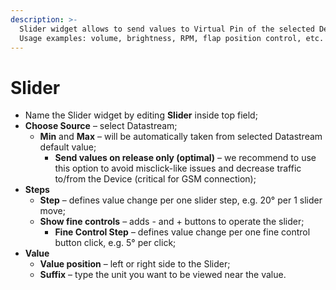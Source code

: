 ```yaml
---
description: >-
  Slider widget allows to send values to Virtual Pin of the selected Device.
  Usage examples: volume, brightness, RPM, flap position control, etc.
---
```


# Slider

* Name the Slider widget by editing **Slider** inside top field;
* **Choose Source** – select Datastream;
  * **Min** and **Max** – will be automatically taken from selected Datastream default value; 
    * **Send values on release only \(optimal\)** – we recommend to use this option to avoid misclick-like issues and decrease traffic to/from the Device \(critical for GSM connection\);  
* **Steps**  
  * **Step** – defines value change per one slider step, e.g. 20° per 1 slider move;
  * **Show fine controls** – adds - and + buttons to operate the slider;
    * **Fine Control Step** – defines value change per one fine control button click, e.g. 5° per click;
* **Value**  
  * **Value position** – left or right side to the Slider;
  * **Suffix** – type the unit you want to be viewed near the value.

